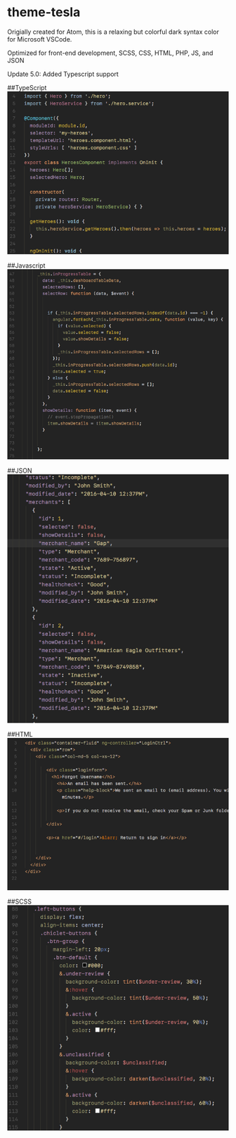 
theme-tesla
==========

Origially created for Atom, this is a relaxing but colorful dark syntax color for Microsoft VSCode.

Optimized for front-end development, SCSS, CSS, HTML, PHP,  JS, and JSON

Update 5.0:  Added Typescript support

##TypeScript
![](https://raw.githubusercontent.com/smlombardi/vscode-theme-tesla/master/images/ts.png)

##Javascript
![](https://raw.githubusercontent.com/smlombardi/vscode-theme-tesla/master/images/js.png)

##JSON
![](https://raw.githubusercontent.com/smlombardi/vscode-theme-tesla/master/images/json.png)

##HTML
![](https://raw.githubusercontent.com/smlombardi/vscode-theme-tesla/master/images/html.png)

##SCSS
![](https://raw.githubusercontent.com/smlombardi/vscode-theme-tesla/master/images/scss.png)



